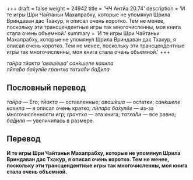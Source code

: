 +++
draft = false
weight = 24942
title = 'ЧЧ Антйа 20.74'
description = 'И те игры Шри Чайтаньи Махапрабху, которые не упомянул Шрила Вриндаван дас Тхакур, я описал очень коротко. Тем не менее, поскольку эти трансцендентные игры так многочисленны, моя книга стала очень объемной.'
summary = 'И те игры Шри Чайтаньи Махапрабху, которые не упомянул Шрила Вриндаван дас Тхакур, я описал очень коротко. Тем не менее, поскольку эти трансцендентные игры так многочисленны, моя книга стала очень объемной.'
+++

_та̄н̇ра тйакта ‘аваш́еша’ сан̇кшепе кахила  
лӣла̄ра ба̄хулйе грантха татха̄пи ба̄д̣ила_

## Пословный перевод

_та̄н̇ра_ — Его; _тйакта_ — оставленные; _аваш́еша_ — остатки; _сан̇кшепе_ _кахила_ — я описал очень кратко; _лӣла̄ра_ _ба̄хулйе_ — из-за многочисленности игр; _грантха_ — эта книга; _татха̄пи_ — все равно; _ба̄д̣ила_ — увеличилась в размере.

## Перевод

**И те игры Шри Чайтаньи Махапрабху, которые не упомянул Шрила Вриндаван дас Тхакур, я описал очень коротко. Тем не менее, поскольку эти трансцендентные игры так многочисленны, моя книга стала очень объемной.**
